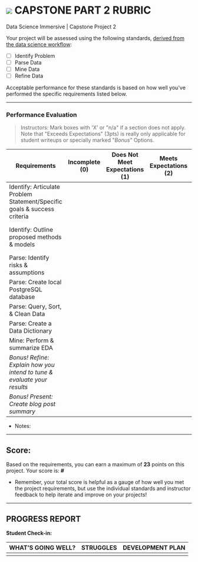 # ![](https://ga-dash.s3.amazonaws.com/production/assets/logo-9f88ae6c9c3871690e33280fcf557f33.png) CAPSTONE PART 2 RUBRIC
Data Science Immersive | Capstone Project 2

Your project will be assessed using the following standards, [derived from the data science workflow](../../../../resources/syllabus/DSI-workflow-v1.pdf):

- [ ] Identify Problem
- [ ] Parse Data
- [ ] Mine Data
- [ ] Refine Data		

Acceptable performance for these standards is based on how well you've performed the specific requirements listed below.

 ---

### Performance Evaluation
> Instructors: Mark boxes with 'X' or "n/a" if a section does not apply. Note that "Exceeds Expectations" (3pts) is really only applicable for student writeups or specially marked "*Bonus*" Options.

| Requirements | Incomplete (0) | Does Not Meet Expectations (1) | Meets Expectations (2) | Exceeds Expectations (3) |
|---|---|---|---|---|
| Identify: Articulate Problem Statement/Specific goals & success criteria | | | | |
| Identify: Outline proposed methods & models | | | | *Bonus: What additional datasets would help?* |
| Parse: Identify risks & assumptions | | | | |
| Parse: Create local PostgreSQL database | | | | n/a |
| Parse: Query, Sort, & Clean Data | | | | n/a |
| Parse: Create a Data Dictionary | | | | n/a |
| Mine: Perform & summarize EDA | | | | n/a |
| *Bonus! Refine: Explain how you intend to tune & evaluate your results* | | | | |
| *Bonus! Present: Create blog post summary* | | | | |

- Notes:

 ---

## Score:
Based on the requirements, you can earn a maximum of  **23**  points on this project. Your score is: **#**

- Remember, your total score is helpful as a gauge of how well you met the project requirements, but use the individual standards and instructor feedback to help iterate and improve on your projects!

 ---

## PROGRESS REPORT
**Student Check-in:**

|WHAT’S GOING WELL?|STRUGGLES|DEVELOPMENT PLAN|
|---|---|---|
| | | |
